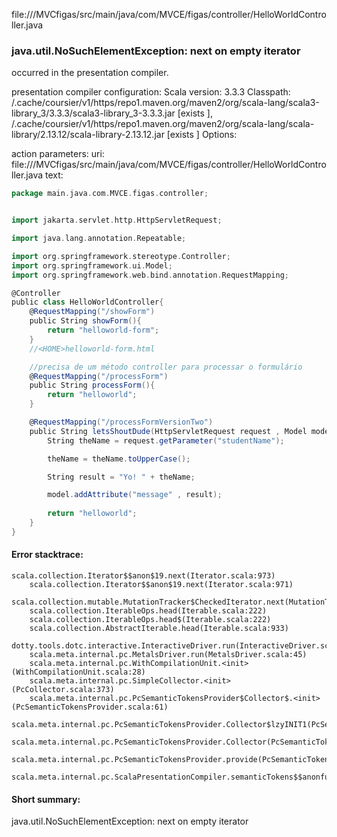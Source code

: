 file://<WORKSPACE>/MVCfigas/src/main/java/com/MVCE/figas/controller/HelloWorldController.java
### java.util.NoSuchElementException: next on empty iterator

occurred in the presentation compiler.

presentation compiler configuration:
Scala version: 3.3.3
Classpath:
<HOME>/.cache/coursier/v1/https/repo1.maven.org/maven2/org/scala-lang/scala3-library_3/3.3.3/scala3-library_3-3.3.3.jar [exists ], <HOME>/.cache/coursier/v1/https/repo1.maven.org/maven2/org/scala-lang/scala-library/2.13.12/scala-library-2.13.12.jar [exists ]
Options:



action parameters:
uri: file://<WORKSPACE>/MVCfigas/src/main/java/com/MVCE/figas/controller/HelloWorldController.java
text:
```scala
package main.java.com.MVCE.figas.controller;


import jakarta.servlet.http.HttpServletRequest;

import java.lang.annotation.Repeatable;

import org.springframework.stereotype.Controller;
import org.springframework.ui.Model;
import org.springframework.web.bind.annotation.RequestMapping;

@Controller
public class HelloWorldController{
    @RequestMapping("/showForm")
    public String showForm(){
        return "helloworld-form";
    }
    //<HOME>helloworld-form.html

    //precisa de um método controller para processar o formulário
    @RequestMapping("/processForm")
    public String processForm(){
        return "helloworld";
    }

    @RequestMapping("/processFormVersionTwo")
    public String letsShoutDude(HttpServletRequest request , Model model){
        String theName = request.getParameter("studentName");

        theName = theName.toUpperCase();

        String result = "Yo! " + theName;

        model.addAttribute("message" , result);
        
        return "helloworld"; 
    }
}
```



#### Error stacktrace:

```
scala.collection.Iterator$$anon$19.next(Iterator.scala:973)
	scala.collection.Iterator$$anon$19.next(Iterator.scala:971)
	scala.collection.mutable.MutationTracker$CheckedIterator.next(MutationTracker.scala:76)
	scala.collection.IterableOps.head(Iterable.scala:222)
	scala.collection.IterableOps.head$(Iterable.scala:222)
	scala.collection.AbstractIterable.head(Iterable.scala:933)
	dotty.tools.dotc.interactive.InteractiveDriver.run(InteractiveDriver.scala:168)
	scala.meta.internal.pc.MetalsDriver.run(MetalsDriver.scala:45)
	scala.meta.internal.pc.WithCompilationUnit.<init>(WithCompilationUnit.scala:28)
	scala.meta.internal.pc.SimpleCollector.<init>(PcCollector.scala:373)
	scala.meta.internal.pc.PcSemanticTokensProvider$Collector$.<init>(PcSemanticTokensProvider.scala:61)
	scala.meta.internal.pc.PcSemanticTokensProvider.Collector$lzyINIT1(PcSemanticTokensProvider.scala:61)
	scala.meta.internal.pc.PcSemanticTokensProvider.Collector(PcSemanticTokensProvider.scala:61)
	scala.meta.internal.pc.PcSemanticTokensProvider.provide(PcSemanticTokensProvider.scala:90)
	scala.meta.internal.pc.ScalaPresentationCompiler.semanticTokens$$anonfun$1(ScalaPresentationCompiler.scala:117)
```
#### Short summary: 

java.util.NoSuchElementException: next on empty iterator